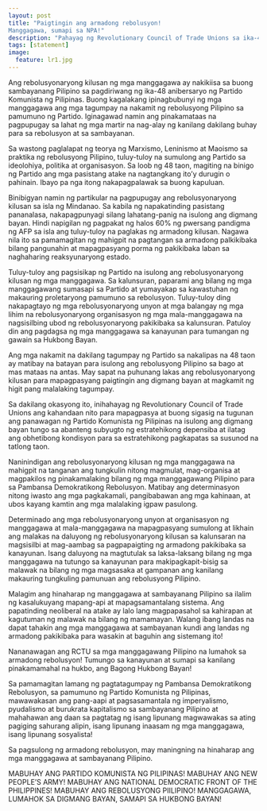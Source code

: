 ```yaml
---
layout: post
title: "Paigtingin ang armadong rebolusyon!
Manggagawa, sumapi sa NPA!"
description: "Pahayag ng Revolutionary Council of Trade Unions sa ika-48 anibersaryo ng Partido Komunista ng Pilipinas"
tags: [statement]
image:
  feature: lr1.jpg 
---
```


Ang rebolusyonaryong kilusan ng mga manggagawa ay nakikiisa sa buong sambayanang Pilipino sa pagdiriwang ng ika-48 anibersaryo ng Partido Komunista ng Pilipinas. Buong kagalakang ipinagbubunyi ng mga manggagawa ang mga tagumpay na nakamit ng rebolusyong Pilipino sa pamumuno ng Partido. Iginagawad namin ang pinakamataas na pagpupugay sa lahat ng mga martir na nag-alay ng kanilang dakilang buhay para sa rebolusyon at sa sambayanan.

Sa wastong paglalapat ng teorya ng Marxismo, Leninismo at Maoismo sa praktika ng rebolusyong Pilipino, tuluy-tuloy na sumulong ang Partido sa ideolohiya, politika at organisasyon. Sa loob ng 48 taon, magiting na binigo ng Partido ang mga pasistang atake na nagtangkang ito’y durugin o pahinain. Ibayo pa nga itong nakapagpalawak sa buong kapuluan.

Binibigyan namin ng partikular na pagpupugay ang rebolusyonaryong kilusan sa isla ng Mindanao. Sa kabila ng napakatinding pasistang pananalasa, nakapagpunyagi silang lahatang-panig na isulong ang digmang bayan. Hindi napigilan ng pagpakat ng halos 60% ng pwersang pandigma ng AFP sa isla ang tuluy-tuloy na paglakas ng armadong kilusan. Nagawa nila ito sa pamamagitan ng mahigpit na pagtangan sa armadong palkikibaka bilang pangunahin at mapagpasyang porma ng pakikibaka laban sa naghaharing reaksyunaryong estado.

Tuluy-tuloy ang pagsisikap ng Partido na isulong ang rebolusyonaryong kilusan ng mga manggagawa. Sa kalunsuran, paparami ang bilang ng mga manggagawang sumasapi sa Partido at yumayakap sa kawastuhan ng makauring proletaryong pamumuno sa rebolusyon. Tuluy-tuloy ding nakapagtayo ng mga rebolusyonaryong unyon at mga balangay ng mga lihim na rebolusyonaryong organisasyon ng mga mala-manggagawa na nagsisilbing ubod ng rebolusyonaryong pakikibaka sa kalunsuran. Patuloy din ang pagdagsa ng mga manggagawa sa kanayunan para tumangan ng gawain sa Hukbong Bayan.

Ang mga nakamit na dakilang tagumpay ng Partido sa nakalipas na 48 taon ay matibay na batayan para isulong ang rebolusyong Pilipino sa bago at mas mataas na antas. May sapat na puhunang lakas ang rebolusyonaryong kilusan para mapagpasyang paigtingin ang digmang bayan at magkamit ng higit pang malalaking tagumpay.

Sa dakilang okasyong ito, inihahayag ng Revolutionary Council of Trade Unions ang kahandaan nito para mapagpasya at buong sigasig na tugunan ang panawagan ng Partido Komunista ng Pilipinas na isulong ang digmang bayan tungo sa abanteng subyugto ng estratehikong depensiba at ilatag ang obhetibong kondisyon para sa estratehikong pagkapatas sa susunod na tatlong taon.

Naninindigan ang rebolusyonaryong kilusan ng mga manggagawa na mahigpit na tanganan ang tungkulin nitong magmulat, mag-organisa at magpakilos ng pinakamalaking bilang ng mga manggagawang Pilipino para sa Pambansa Demokratikong Rebolusyon. Matibay ang determinasyon nitong iwasto ang mga pagkakamali, pangibabawan ang mga kahinaan, at ubos kayang kamtin ang mga malalaking igpaw pasulong.

Determinado ang mga rebolusyonaryong unyon at organisasyon ng manggagawa at mala-manggagawa na mapagpasyang sumulong at likhain ang malakas na daluyong ng rebolusyonaryong kilusan sa kalunsaran na magsisilbi at mag-aambag sa pagpapaigting ng armadong pakikibaka sa kanayunan. Isang daluyong na magtutulak sa laksa-laksang bilang ng mga manggagawa na tutungo sa kanayunan para makipagkapit-bisig sa malawak na bilang ng mga magsasaka at gampanan ang kanilang makauring tungkuling pamunuan ang rebolusyong Pilipino.

Malagim ang hinaharap ng manggagawa at sambayanang Pilipino sa ilalim ng kasalukuyang mapang-api at mapagsamantalang sistema. Ang papatinding neoliberal na atake ay lalo lang magpapasahol sa kahirapan at kagutuman ng malawak na bilang ng mamamayan. Walang ibang landas na dapat tahakin ang mga manggagawa at sambayanan kundi ang landas ng armadong pakikibaka para wasakin at baguhin ang sistemang ito!

Nananawagan ang RCTU sa mga manggagawang Pilipino na lumahok sa armadong rebolusyon! Tumungo sa kanayunan at sumapi sa kanilang pinakamamahal na hukbo, ang Bagong Hukbong Bayan!

Sa pamamagitan lamang ng pagtatagumpay ng Pambansa Demokratikong Rebolusyon, sa pamumuno ng Partido Komunista ng Pilipinas, mawawakasan ang pang-aapi at pagsasamantala ng imperyalismo, pyudalismo at burukrata kapitalismo sa sambayanang Pilipino at mahahawan ang daan sa pagtatag ng isang lipunang magwawakas sa ating pagiging sahurang alipin, isang lipunang inaasam ng mga manggagawa, isang lipunang sosyalista!

Sa pagsulong ng armadong rebolusyon, may maningning na hinaharap ang mga manggagawa at sambayanang Pilipino.

MABUHAY ANG PARTIDO KOMUNISTA NG PILIPINAS!
MABUHAY ANG NEW PEOPLE’S ARMY!
MABUHAY ANG NATIONAL DEMOCRATIC FRONT OF THE PHILIPPINES!
MABUHAY ANG REBOLUSYONG PIILIPINO!
MANGGAGAWA, LUMAHOK SA DIGMANG BAYAN, SAMAPI SA HUKBONG BAYAN!
